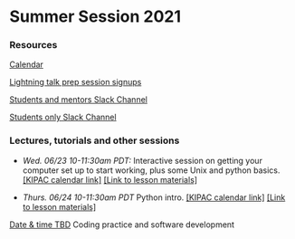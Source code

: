 # Summer Session 2021

### Resources

[Calendar](https://calendar.google.com/calendar/embed?src=sl1lhbut8qilv2r0r5on0pk33g%40group.calendar.google.com)

[Lightning talk prep session signups](https://docs.google.com/spreadsheets/d/1gXpkkePg-ZEikMkkPH5I6xGIi4tCRsGPbTW3icG3fuM/edit?usp=sharing)

[Students and mentors Slack Channel](https://KIPAC.slack.com/messages/summer-students-plus-mentors)

[Students only Slack Channel](https://KIPAC.slack.com/messages/summer-students)


### Lectures, tutorials and other sessions

- *Wed. 06/23 10-11:30am PDT:* Interactive session on getting your computer set up to start working, plus some Unix and python basics. [[KIPAC calendar link]](https://kipac.stanford.edu/events/computing-bootcamp) [[Link to lesson materials]](062321_Setup.md)

- *Thurs. 06/24 10-11:30am PDT* Python intro. [[KIPAC calendar link]](https://kipac.stanford.edu/events/computing-bootcamp-0) [[Link to lesson materials]](062421_Python.md)

[Date & time TBD](coding_practice.md) Coding practice and software development


